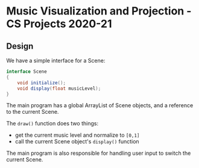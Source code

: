 # Music Visualization and Projection - CS Projects 2020-21


## Design

We have a simple interface for a Scene:

```java
interface Scene
{
    void initialize();
    void display(float musicLevel);
}
```

The main program has a global ArrayList of Scene objects, and a reference to
the current Scene.  

The `draw()` function does two things:

- get the current music level and normalize to `[0,1]`
- call the current Scene object's `display()` function

The main program is also responsible for handling user input to switch the
current Scene.


